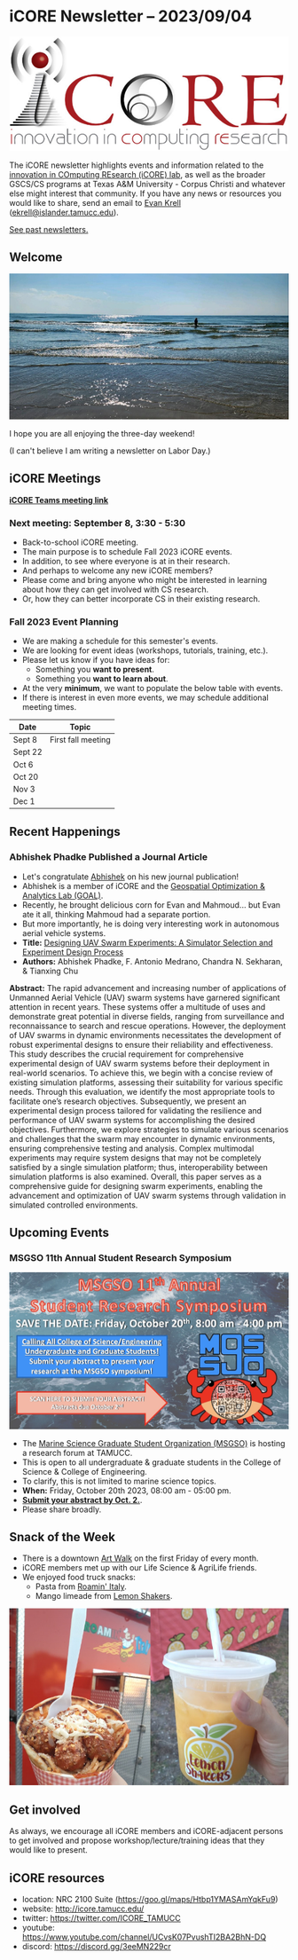 # iCORE Newsletter – 2023/09/04

![logo](../img/logo_plain_sm.jpg)

The iCORE newsletter highlights events and information related to the [innovation in COmputing REsearch (iCORE) lab](https://icore.tamucc.edu/),
as well as the broader GSCS/CS programs at Texas A&M University - Corpus Christi and whatever else might interest that community.
If you have any news or resources you would like to share, send an email to [Evan Krell](https://scholar.google.com/citations?user=jLuwYGAAAAAJ&hl=en) (ekrell@islander.tamucc.edu).

[See past newsletters.](https://github.com/ekrell/icore_website/tree/main/news)

## Welcome

![Mustang Island Beach](../img/labor_day_beach.jpeg)

I hope you are all enjoying the three-day weekend!

(I can't believe I am writing a newsletter on Labor Day.)

## iCORE Meetings

**[iCORE Teams meeting link](https://teams.microsoft.com/l/meetup-join/19%3Ameeting_MDdlZDBiMTgtYzVjNS00YjhhLWE5OTctY2Y5YzMyYTljNzU5%40thread.v2/0?context=%7B%22Tid%22%3A%2234cbfaf1-67a6-4781-a9ca-514eb2550b66%22%2C%22Oid%22%3A%22994c008b-0707-4f3c-8ac0-73b65e733430%22%2C%22MessageId%22%3A%220%22%7D)**

### Next meeting: September 8, 3:30 - 5:30

- Back-to-school iCORE meeting.
- The main purpose is to schedule Fall 2023 iCORE events.
- In addition, to see where everyone is at in their research.
- And perhaps to welcome any new iCORE members?
- Please come and bring anyone who might be interested in learning about how they can get involved with CS research.
- Or, how they can better incorporate CS in their existing research.

### Fall 2023 Event Planning

- We are making a schedule for this semester's events.
- We are looking for event ideas (workshops, tutorials, training, etc.).
- Please let us know if you have ideas for:
  - Something you **want to present**.
  - Something you **want to learn about**.
- At the very **minimum**, we want to populate the below table with events.
- If there is interest in even more events, we may schedule additional meeting times. 

| **Date** | **Topic**          |
|----------|--------------------|
| Sept 8   | First fall meeting |
| Sept 22  |                    |
| Oct 6    |                    |
| Oct 20   |                    |
| Nov 3    |                    |
| Dec 1    |                    |

## Recent Happenings

### Abhishek Phadke Published a Journal Article

- Let's congratulate [Abhishek](https://sites.google.com/view/abhishek-phadke) on his new journal publication!
- Abhishek is a member of iCORE and the [Geospatial Optimization & Analytics Lab (GOAL)](https://antoniomedrano.github.io/GOAL.html).
- Recently, he brought delicious corn for Evan and Mahmoud... but Evan ate it all, thinking Mahmoud had a separate portion.
- But more importantly, he is doing very interesting work in autonomous aerial vehicle systems.
- **Title:** [Designing UAV Swarm Experiments: A Simulator Selection and Experiment Design Process](https://www.mdpi.com/1424-8220/23/17/7359)
- **Authors:** Abhishek Phadke, F. Antonio Medrano, Chandra N. Sekharan, & Tianxing Chu

**Abstract:** The rapid advancement and increasing number of applications of Unmanned Aerial Vehicle (UAV) swarm systems have garnered significant attention in recent years. These systems offer a multitude of uses and demonstrate great potential in diverse fields, ranging from surveillance and reconnaissance to search and rescue operations. However, the deployment of UAV swarms in dynamic environments necessitates the development of robust experimental designs to ensure their reliability and effectiveness. This study describes the crucial requirement for comprehensive experimental design of UAV swarm systems before their deployment in real-world scenarios. To achieve this, we begin with a concise review of existing simulation platforms, assessing their suitability for various specific needs. Through this evaluation, we identify the most appropriate tools to facilitate one’s research objectives. Subsequently, we present an experimental design process tailored for validating the resilience and performance of UAV swarm systems for accomplishing the desired objectives. Furthermore, we explore strategies to simulate various scenarios and challenges that the swarm may encounter in dynamic environments, ensuring comprehensive testing and analysis. Complex multimodal experiments may require system designs that may not be completely satisfied by a single simulation platform; thus, interoperability between simulation platforms is also examined. Overall, this paper serves as a comprehensive guide for designing swarm experiments, enabling the advancement and optimization of UAV swarm systems through validation in simulated controlled environments.

## Upcoming Events

### MSGSO 11th Annual Student Research Symposium

![MSGSO Flyer](../img/msgso.jpg)

- The [Marine Science Graduate Student Organization (MSGSO)](https://msgsoresearchforum.wixsite.com/msgsosymposium) is hosting a research forum at TAMUCC.
- This is open to all undergraduate & graduate students in the College of Science & College of Engineering.
- To clarify, this is not limited to marine science topics. 
- **When:** Friday, October 20th 2023,  08:00 am - 05:00 pm.
- [**Submit your abstract by Oct. 2.**](https://msgsoresearchforum.wixsite.com/msgsosymposium).
- Please share broadly.

## Snack of the Week

- There is a downtown [Art Walk](https://godowntowncc.com/artwalk/) on the first Friday of every month.
- iCORE members met up with our Life Science & AgriLife friends.
- We enjoyed food truck snacks:
  - Pasta from [Roamin' Italy](https://www.facebook.com/RoaminItaly/).
  - Mango limeade from [Lemon Shakers](https://www.facebook.com/people/Lemon-Shakers/100027677786522/).

![Food from First Friday](../img/first_friday.png)

## Get involved

As always, we encourage all iCORE members and iCORE-adjacent persons to get involved and propose workshop/lecture/training ideas that they would like to present.

## iCORE resources

- location: NRC 2100 Suite (https://goo.gl/maps/Htbp1YMASAmYqkFu9)
- website: http://icore.tamucc.edu/
- twitter: https://twitter.com/ICORE_TAMUCC
- youtube: https://www.youtube.com/channel/UCvsK07PvushTI2BA2BhN-DQ
- discord: https://discord.gg/3eeMN229cr
